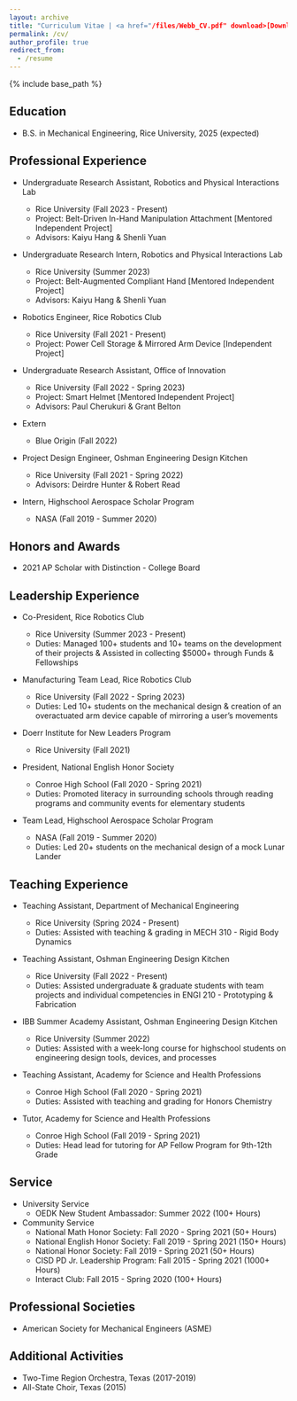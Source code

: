```yaml
---
layout: archive
title: "Curriculum Vitae | <a href="/files/Webb_CV.pdf" download>[Download]</a> <br>"
permalink: /cv/
author_profile: true
redirect_from:
  - /resume
---
```


{% include base_path %}
## Education
* B.S. in Mechanical Engineering, Rice University, 2025 (expected)

## Professional Experience
* Undergraduate Research Assistant, Robotics and Physical Interactions Lab
  * Rice University (Fall 2023 - Present)
  * Project: Belt-Driven In-Hand Manipulation Attachment [Mentored Independent Project]
  * Advisors: Kaiyu Hang & Shenli Yuan

* Undergraduate Research Intern, Robotics and Physical Interactions Lab
  * Rice University (Summer 2023)
  * Project: Belt-Augmented Compliant Hand [Mentored Independent Project]
  * Advisors: Kaiyu Hang & Shenli Yuan

* Robotics Engineer, Rice Robotics Club
  * Rice University (Fall 2021 - Present)
  * Project: Power Cell Storage & Mirrored Arm Device [Independent Project]

* Undergraduate Research Assistant, Office of Innovation
  * Rice University (Fall 2022 - Spring 2023)
  * Project: Smart Helmet [Mentored Independent Project]
  * Advisors: Paul Cherukuri & Grant Belton

* Extern
  * Blue Origin (Fall 2022)

* Project Design Engineer, Oshman Engineering Design Kitchen
  * Rice University (Fall 2021 - Spring 2022)
  * Advisors: Deirdre Hunter & Robert Read

* Intern, Highschool Aerospace Scholar Program
  *  NASA (Fall 2019 - Summer 2020)


## Honors and Awards
* 2021 AP Scholar with Distinction - College Board

## Leadership Experience
* Co-President, Rice Robotics Club
  * Rice University (Summer 2023 - Present)
  * Duties: Managed 100+ students and 10+ teams on the development of their projects & Assisted in collecting $5000+ through Funds & Fellowships 

* Manufacturing Team Lead, Rice Robotics Club
  * Rice University (Fall 2022 - Spring 2023)
  * Duties: Led 10+ students on the mechanical design & creation of an overactuated arm device capable of mirroring a user’s movements

* Doerr Institute for New Leaders Program
  * Rice University (Fall 2021)

* President, National English Honor Society 
  * Conroe High School (Fall 2020 - Spring 2021)
  * Duties: Promoted literacy in surrounding schools through reading programs and community events for elementary students

* Team Lead, Highschool Aerospace Scholar Program 
  * NASA (Fall 2019 - Summer 2020)
  * Duties: Led 20+ students on the mechanical design of a mock Lunar Lander

## Teaching Experience
* Teaching Assistant, Department of Mechanical Engineering
  * Rice University (Spring 2024 - Present)
  * Duties: Assisted with teaching & grading in MECH 310 - Rigid Body Dynamics

* Teaching Assistant, Oshman Engineering Design Kitchen
  * Rice University (Fall 2022 - Present)
  * Duties: Assisted undergraduate & graduate students with team projects and individual competencies in ENGI 210 - Prototyping & Fabrication

* IBB Summer Academy Assistant, Oshman Engineering Design Kitchen
  * Rice University (Summer 2022)
  * Duties: Assisted with a week-long course for highschool students on engineering design tools, devices, and processes

* Teaching Assistant, Academy for Science and Health Professions
  * Conroe High School (Fall 2020 - Spring 2021)
  * Duties: Assisted with teaching and grading for Honors Chemistry 

* Tutor, Academy for Science and Health Professions
  * Conroe High School (Fall 2019 - Spring 2021)
  * Duties: Head lead for tutoring for AP Fellow Program for 9th-12th Grade  
  


<!---
Publications
======
  <ul>{% for post in site.publications %}
    {% include archive-single-cv.html %}
  {% endfor %}</ul>
-->

<!---
Talks
======
  <ul>{% for post in site.talks %}
    {% include archive-single-talk-cv.html %}
  {% endfor %}</ul>
 --> 

## Service
* University Service
  * OEDK New Student Ambassador:  Summer 2022 (100+ Hours)
* Community Service
  * National Math Honor Society: Fall 2020 - Spring 2021 (50+ Hours)
  * National English Honor Society: Fall 2019 - Spring 2021 (150+ Hours)
  * National Honor Society: Fall 2019 - Spring 2021 (50+ Hours)
  * CISD PD Jr. Leadership Program: Fall 2015 - Spring 2021 (1000+ Hours)
  * Interact Club: Fall 2015 - Spring 2020 (100+ Hours)


## Professional Societies
* American Society for Mechanical Engineers (ASME)

## Additional Activities
* Two-Time Region Orchestra, Texas (2017-2019)
* All-State Choir, Texas (2015)

<!---
Teaching
======
  <ul>{% for post in site.teaching %}
    {% include archive-single-cv.html %}
  {% endfor %}</ul>
   --> 
